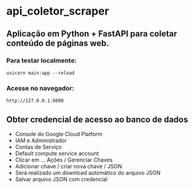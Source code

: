 # api_coletor_scraper

## Aplicação em Python + FastAPI para coletar conteúdo de páginas web.

### Para testar localmente: 
`uvicorn main:app --reload`

### Acesse no navegador: 
`http://127.0.0.1:8000`

## Obter credencial de acesso ao banco de dados
* Console do Google Cloud Platform
* IAM e Administrador
* Contas de Serviço
* Default compute service account 
* Clicar em ... Ações / Gerenciar Chaves
* Adicionar chave / criar nova chave / JSON
* Será realizado um download automático do arquivo JSON
* Salvar arquivo JSON com credencial